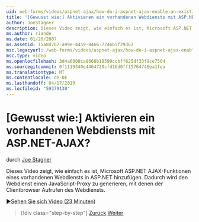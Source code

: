 ```yaml
---
uid: web-forms/videos/aspnet-ajax/how-do-i-aspnet-ajax-enable-an-existing-web-service
title: '[Gewusst wie:] Aktivieren ein vorhandenen Webdiensts mit ASP.NET-AJAX? | Microsoft-Dokumentation'
author: JoeStagner
description: Dieses Video zeigt, wie einfach es ist, Microsoft ASP.NET AJAX-Funktionen eines vorhandenen Webdiensts in ASP.NET hinzufügen. Dadurch wird den Webdienst gen...
ms.author: riande
ms.date: 01/26/2007
ms.assetid: 15a8d767-a99e-4459-8466-7746b5f29362
msc.legacyurl: /web-forms/videos/aspnet-ajax/how-do-i-aspnet-ajax-enable-an-existing-web-service
msc.type: video
ms.openlocfilehash: 3d4a6008ca8668b18599ccbff625df33f9ce7504
ms.sourcegitcommit: 0f1119340e4464720cfd16d0ff15764746ea1fea
ms.translationtype: MT
ms.contentlocale: de-DE
ms.lasthandoff: 04/17/2019
ms.locfileid: "59379130"
---
```

# <a name="how-do-i-aspnet-ajax-enable-an-existing-web-service"></a>[Gewusst wie:] Aktivieren ein vorhandenen Webdiensts mit ASP.NET-AJAX?

durch [Joe Stagner](https://github.com/JoeStagner)

Dieses Video zeigt, wie einfach es ist, Microsoft ASP.NET AJAX-Funktionen eines vorhandenen Webdiensts in ASP.NET hinzufügen. Dadurch wird den Webdienst einen JavaScript-Proxy zu generieren, mit denen der Clientbrowser Aufrufen des Webdiensts.

[&#9654;Sehen Sie sich Video (23 Minuten)](https://channel9.msdn.com/Blogs/ASP-NET-Site-Videos/how-do-i-aspnet-ajax-enable-an-existing-web-service)

> [!div class="step-by-step"]
> [Zurück](how-do-i-add-aspnet-ajax-features-to-an-existing-web-application.md)
> [Weiter](how-do-i-use-the-aspnet-ajax-client-library-controls.md)
